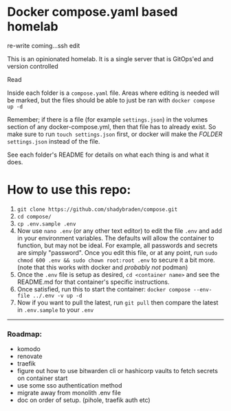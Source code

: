 # Docker compose.yaml based homelab

re-write coming...ssh edit

This is an opinionated homelab. It is a single server that is GitOps'ed and version controlled

Read

Inside each folder is a `compose.yaml` file. Areas where editing is needed will be marked, but the files should be able to just be ran with `docker compose up -d`

Remember; if there is a file (for example `settings.json`) in the volumes section of any docker-compose.yml, then that file has to already exist.
So make sure to run `touch settings.json` first, or docker will make the *FOLDER* `settings.json` instead of the file.

See each folder's README for details on what each thing is and what it does.

# How to use this repo:

1. `git clone https://github.com/shadybraden/compose.git` 
2. `cd compose/` 
3. `cp .env.sample .env`
4. Now use `nano .env` (or any other text editor) to edit the file `.env` and add in your environment variables. The defaults will allow the container to function, but may not be ideal. For example, all passwords and secrets are simply "password". Once you edit this file, or at any point, run `sudo chmod 600 .env && sudo chown root:root .env` to secure it a bit more. (note that this works with docker and *probably not* podman)
5. Once the `.env` file is setup as desired, `cd <container name>` and see the README.md for that container's specific instructions.
6. Once satisfied, run this to start the container: `docker compose --env-file ../.env -v up -d` 
7. Now if you want to pull the latest, run `git pull` then compare the latest in `.env.sample` to your `.env` 

---

### Roadmap:

- komodo
- renovate
- traefik
- figure out how to use bitwarden cli or hashicorp vaults to fetch secrets on container start
- use some sso authentication method
- migrate away from monolith .env file
- doc on order of setup. (pihole, traefik auth etc)